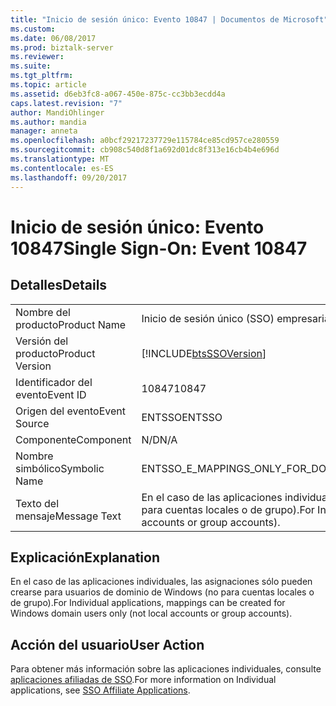 ```yaml
---
title: "Inicio de sesión único: Evento 10847 | Documentos de Microsoft"
ms.custom: 
ms.date: 06/08/2017
ms.prod: biztalk-server
ms.reviewer: 
ms.suite: 
ms.tgt_pltfrm: 
ms.topic: article
ms.assetid: d6eb3fc8-a067-450e-875c-cc3bb3ecdd4a
caps.latest.revision: "7"
author: MandiOhlinger
ms.author: mandia
manager: anneta
ms.openlocfilehash: a0bcf29217237729e115784ce85cd957ce280559
ms.sourcegitcommit: cb908c540d8f1a692d01dc8f313e16cb4b4e696d
ms.translationtype: MT
ms.contentlocale: es-ES
ms.lasthandoff: 09/20/2017
---
```

# <a name="single-sign-on-event-10847"></a><span data-ttu-id="eb943-102">Inicio de sesión único: Evento 10847</span><span class="sxs-lookup"><span data-stu-id="eb943-102">Single Sign-On: Event 10847</span></span>
## <a name="details"></a><span data-ttu-id="eb943-103">Detalles</span><span class="sxs-lookup"><span data-stu-id="eb943-103">Details</span></span>  
  
|||  
|-|-|  
|<span data-ttu-id="eb943-104">Nombre del producto</span><span class="sxs-lookup"><span data-stu-id="eb943-104">Product Name</span></span>|<span data-ttu-id="eb943-105">Inicio de sesión único (SSO) empresarial</span><span class="sxs-lookup"><span data-stu-id="eb943-105">Enterprise Single Sign-On</span></span>|  
|<span data-ttu-id="eb943-106">Versión del producto</span><span class="sxs-lookup"><span data-stu-id="eb943-106">Product Version</span></span>|[!INCLUDE[btsSSOVersion](../includes/btsssoversion-md.md)]|  
|<span data-ttu-id="eb943-107">Identificador del evento</span><span class="sxs-lookup"><span data-stu-id="eb943-107">Event ID</span></span>|<span data-ttu-id="eb943-108">10847</span><span class="sxs-lookup"><span data-stu-id="eb943-108">10847</span></span>|  
|<span data-ttu-id="eb943-109">Origen del evento</span><span class="sxs-lookup"><span data-stu-id="eb943-109">Event Source</span></span>|<span data-ttu-id="eb943-110">ENTSSO</span><span class="sxs-lookup"><span data-stu-id="eb943-110">ENTSSO</span></span>|  
|<span data-ttu-id="eb943-111">Componente</span><span class="sxs-lookup"><span data-stu-id="eb943-111">Component</span></span>|<span data-ttu-id="eb943-112">N/D</span><span class="sxs-lookup"><span data-stu-id="eb943-112">N/A</span></span>|  
|<span data-ttu-id="eb943-113">Nombre simbólico</span><span class="sxs-lookup"><span data-stu-id="eb943-113">Symbolic Name</span></span>|<span data-ttu-id="eb943-114">ENTSSO_E_MAPPINGS_ONLY_FOR_DOMAIN_USER_ACCOUNTS</span><span class="sxs-lookup"><span data-stu-id="eb943-114">ENTSSO_E_MAPPINGS_ONLY_FOR_DOMAIN_USER_ACCOUNTS</span></span>|  
|<span data-ttu-id="eb943-115">Texto del mensaje</span><span class="sxs-lookup"><span data-stu-id="eb943-115">Message Text</span></span>|<span data-ttu-id="eb943-116">En el caso de las aplicaciones individuales, las asignaciones sólo pueden crearse para usuarios de dominio de Windows (no para cuentas locales o de grupo).</span><span class="sxs-lookup"><span data-stu-id="eb943-116">For Individual applications, mappings can be created for Windows domain users only (not local accounts or group accounts).</span></span>|  
  
## <a name="explanation"></a><span data-ttu-id="eb943-117">Explicación</span><span class="sxs-lookup"><span data-stu-id="eb943-117">Explanation</span></span>  
 <span data-ttu-id="eb943-118">En el caso de las aplicaciones individuales, las asignaciones sólo pueden crearse para usuarios de dominio de Windows (no para cuentas locales o de grupo).</span><span class="sxs-lookup"><span data-stu-id="eb943-118">For Individual applications, mappings can be created for Windows domain users only (not local accounts or group accounts).</span></span>  
  
## <a name="user-action"></a><span data-ttu-id="eb943-119">Acción del usuario</span><span class="sxs-lookup"><span data-stu-id="eb943-119">User Action</span></span>  
 <span data-ttu-id="eb943-120">Para obtener más información sobre las aplicaciones individuales, consulte [aplicaciones afiliadas de SSO](../core/sso-affiliate-applications.md).</span><span class="sxs-lookup"><span data-stu-id="eb943-120">For more information on Individual applications, see [SSO Affiliate Applications](../core/sso-affiliate-applications.md).</span></span>